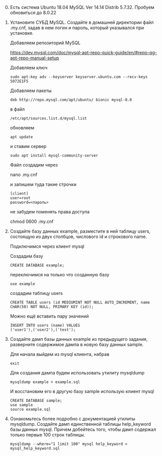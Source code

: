0) Есть система Ubuntu 18.04 MySQL  Ver 14.14 Distrib 5.7.32. Пробуем обновиться до 8.0.22
1) Установите СУБД MySQL. Создайте в домашней директории файл .my.cnf, задав в нем логин и пароль, который указывался при установке.
	
	Добавляем репозиторий MySQL
	
	https://dev.mysql.com/doc/mysql-apt-repo-quick-guide/en/#repo-qg-apt-repo-manual-setup
	
	Добавляем ключ 
	```
	sudo apt-key adv --keyserver keyserver.ubuntu.com --recv-keys 5072E1F5
	```
	Добавляем пакеты
	```
	deb http://repo.mysql.com/apt/ubuntu/ bionic mysql-8.0
	```
	в файл 
	```
	/etc/apt/sources.list.d/mysql.list
	```
	обновляем 
	```
	apt update
	```
	и ставим сервер 
	```
	sudo apt install mysql-community-server
	```
	Файл создадим через 

	nano .my.cnf
	
	и запишем туда такие строчки
	
	```
	[client]
	user=root
	password=<пароль>
	```
	
	не забудем поменять права доступа
	
	chmod 0600 .my.cnf
	
2) Создайте базу данных example, разместите в ней таблицу users, состоящую из двух столбцов, числового id и строкового name.
	
	Подключимся через клиент mysql
	
	Создадим базу 
	
	```
	CREATE DATABASE example;
	```
	
	переключимся на только что созданную базу
	
	```
	use example
	```
	
	создадим таблицу users 
	```
	CREATE TABLE users (id MEDIUMINT NOT NULL AUTO_INCREMENT, name CHAR(50) NOT NULL, PRIMARY KEY (id));
	```
	Можно ещё вставить пару значений
	```
	INSERT INTO users (name) VALUES
    ('user1'),('user2'),('test');
	```
3) Создайте дамп базы данных example из предыдущего задания, разверните содержимое дампа в новую базу данных sample.
	
	Для начала выйдем из mysql клиента, набрав 
	```
	exit
	```
	
	Для создания дампа будем использовать утилиту mysqldump 
	```
	mysqldump example > example.sql
	```
	И восстановим его в другую базу sample использую клиент mysql
	```
	CREATE DATABASE sample;
	use sample
	source example.sql
	```
4)  Ознакомьтесь более подробно с документацией утилиты mysqldump. Создайте дамп единственной таблицы help_keyword базы данных mysql. Причем добейтесь того, чтобы дамп содержал только первые 100 строк таблицы.
	```
	mysqldump --where="1 limit 100" mysql help_keyword > mysql_help_keyword.sql
	```
